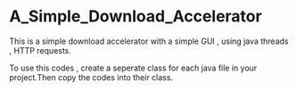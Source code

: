 # A_Simple_Download_Accelerator
This is a simple download accelerator with a simple GUI , using java threads , HTTP requests.

To use this codes , create a seperate class for each java file in your project.Then copy the codes into their class.
